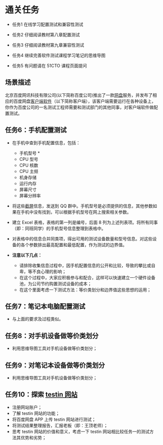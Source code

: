 # 通关任务

- 任务1 在线学习配置测试和兼容性测试

- 任务2 仔细阅读教材第八章配置测试

- 任务3 仔细阅读教材第九章兼容性测试

- 任务4 继续完善软件测试课程学习笔记的思维导图

- 任务5 有问题请在 51CTO 课程页面提问

## 场景描述
北京百度网讯科技有限公司(以下简称百度公司)推出了一款[网盘](http://pan.baidu.com)服务，并发布了相应的百度网盘[客户端软件](http://pan.baidu.com/download)（以下简称客户端），该客户端需要运行在各种设备上，你作为百度公司的一名测试工程师需要和测试部门的其他同事，对客户端软件做配置测试。

## 任务6：手机配置测试
- 在手机中查到手机配置信息，包括：  
    - 手机型号 *
    - CPU 型号
    - CPU 核数
    - CPU 主频
    - 机身存储
    - 运行内存
    - 屏幕尺寸
    - 屏幕分辨率
    
- 将这些[截屏](images\mobilePhone)信息，发送到 QQ 群中。手机型号是必须提供的信息，其他参数如果在手机中没有找到，可以根据手机型号在网上搜索相关参数。

- 建立 Excel 表格，表格的第一列是编号，后面 8 列为上述列表项。将所有同事（即：同班同学）的手机型号信息整理到表格中。

- 对表格中的信息合并同类项，得出可用的测试设备数量和型号信息。对这些设备的各个参数排出最高配置和最低配置，作为测试的边界值。

- **注意以下几点：**  
    - 请排除收集信息过程中，因手机配置信息的公开和比较，导致的攀比或自卑，等不良心理的影响；
    - 在这个过程中，大家应积极参与和配合，这样可以快速建立一个硬件设备池，为公司节约购置测试设备的成本；
    - 在这个里面考虑一下测试方法：等价类划分和边界值这些思想的运用；

## 任务7：笔记本电脑配置测试
- 与上面的要求及过程类似。

## 任务8：对手机设备做等价类划分

- 利用思维导图工具对手机设备做等价类划分；

## 任务9：对笔记本设备做等价类划分

- 利用思维导图工具对手机设备做等价类划分；

## 任务10：探索 [testin 网站](http://www.testin.cn/)

- 注册网站账户；
- 了解 testin 网站的功能；
- 将百度网盘 APP 上传 testin 网站进行测试；
- 将测试结果整理报告，汇报老板（即：王顶老师）；
- 思考 testin 网站的价值和意义，考虑一下 testin 网站相比较任务一的测试方法其优势和劣势；